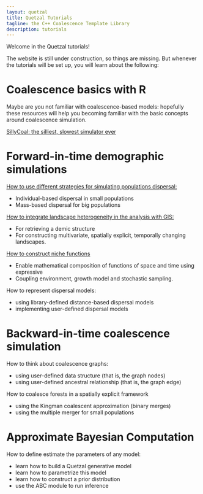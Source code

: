 ```yaml
---
layout: quetzal
title: Quetzal Tutorials
tagline: the C++ Coalescence Template Library
description: tutorials
---
```


Welcome in the Quetzal tutorials!

The website is still under construction, so things are missing. But whenever the tutorials
will be set up, you will learn about the following:

# Coalescence basics with R

Maybe are you not familiar with coalescence-based models: hopefully these resources
will help you becoming familiar with the basic concepts around coalescence simulation.

[SillyCoal: the silliest, slowest simulator ever](tuto_R_sillycoal.html)


# Forward-in-time demographic simulations

[How to use different strategies for simulating populations dispersal:](tuto_demography.html)

- Individual-based dispersal in small populations
- Mass-based dispersal for big populations

[How to integrate landscape heterogeneity in the analysis with GIS:](tuto_geography.html)

- For retrieving a demic structure
- For constructing multivariate, spatially explicit, temporally changing landscapes.

[How to construct niche functions](tuto_niche.html)
- Enable mathematical composition of functions of space and time using expressive
- Coupling environment, growth model and stochastic sampling.

 How to represent dispersal models:

  - using library-defined distance-based dispersal models
  - implementing user-defined dispersal models

# Backward-in-time coalescence simulation

How to think about coalescence graphs:

- using user-defined data structure (that is, the graph nodes)
- using user-defined ancestral relationship (that is, the graph edge)

How to coalesce forests in a spatially explicit framework

- using the Kingman coalescent approximation (binary merges)
- using the multiple merger for small populations

# Approximate Bayesian Computation

How to define estimate the parameters of any model:

- learn how to build a Quetzal generative model
- learn how to parametrize this model
- learn how to construct a prior distribution
- use the ABC module to run inference
